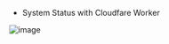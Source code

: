 - System Status with Cloudfare Worker
  
![image](https://github.com/user-attachments/assets/4b1cae2e-43fb-4faa-a1af-7a34abf5310e)
